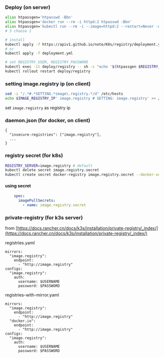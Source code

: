 ### Deploy (on server)

```bash
alias htpassgen='htpasswd -Bbn'
alias htpassgen='docker run --rm -i httpd:2 htpasswd -Bbn'
alias htpassgen='kubectl run --rm -i --image=httpd:2 --restart=Never -q htpasswd -- htpasswd -Bbn'
# 3 choose 1

# install
kubectl apply -f https://apiv1.github.io/note/K8s/registry/deployment.yml # optional
# or
kubectl apply -f deployment.yml

# set REGISTRY_USER, REGISTRY_PASSWORD
kubectl exec -it deploy/registry -- sh -c "echo '$(htpassgen $REGISTRY_USERNAME $REGISTRY_PASSWORD)' > /auth/htpasswd"
kubectl rollout restart deploy/registry
```

### setting image.registry ip (on client)
```bash
sed -i "/.*#.*SETTING.*image\.registry.*/d" /etc/hosts
echo $IMAGE_REGISTRY_IP' image.registry # SETTING: image.registry' >> /etc/hosts
```

set `image.registry` as registry ip

### daemon.json (for docker, on client)
```
{
  "insecure-registries": ["image.registry"],
  ...
}
```

### registry secret (for k8s)
```bash
REGISTRY_SERVER=image.registry # default
kubectl delete secret image.registry.secret
kubectl create secret docker-registry image.registry.secret --docker-server=$REGISTRY_SERVER --docker-username=$REGISTRY_USERNAME --docker-password=$REGISTRY_PASSWORD
```
#### using secret
```yaml
    spec:
      imagePullSecrets:
        - name: image.registry.secret
```

### private-registry (for k3s server)
from [https://docs.rancher.cn/docs/k3s/installation/private-registry/_index/](https://docs.rancher.cn/docs/k3s/installation/private-registry/_index/)<br>

registries.yaml
```
mirrors:
  "image.registry":
    endpoint:
      - "http://image.registry"
configs:
  "image.registry":
    auth:
      username: $USERNAME
      password: $PASSWORD
```

registries-with-mirror.yaml
```
mirrors:
  "image.registry":
    endpoint:
      - "http://image.registry"
  "docker.io":
    endpoint:
      - "http://image.registry"
configs:
  "image.registry":
    auth:
      username: $USERNAME
      password: $PASSWORD
```